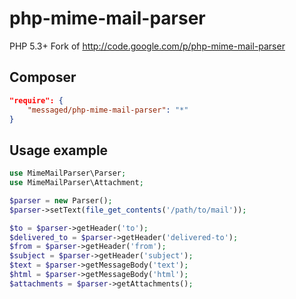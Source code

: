 php-mime-mail-parser
====================

PHP 5.3+ Fork of  http://code.google.com/p/php-mime-mail-parser


## Composer 
```json
"require": {
	"messaged/php-mime-mail-parser": "*"
}
```
## Usage example

```php
use MimeMailParser\Parser;
use MimeMailParser\Attachment;

$parser = new Parser();
$parser->setText(file_get_contents('/path/to/mail'));

$to = $parser->getHeader('to');
$delivered_to = $parser->getHeader('delivered-to');
$from = $parser->getHeader('from');
$subject = $parser->getHeader('subject');
$text = $parser->getMessageBody('text');
$html = $parser->getMessageBody('html');
$attachments = $parser->getAttachments();
```